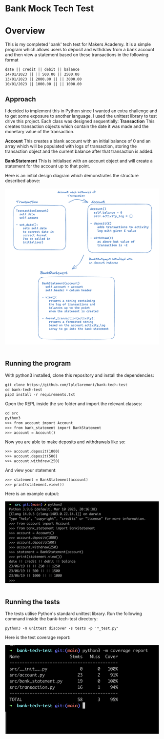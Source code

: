 # Bank Mock Tech Test

# Overview
This is my completed 'bank' tech test for Makers Academy. It is a simple program which allows users to deposit and withdraw from a bank account and then view a statement based on these transactions in the following format
```
date || credit || debit || balance
14/01/2023 || || 500.00 || 2500.00
13/01/2023 || 2000.00 || || 3000.00
10/01/2023 || 1000.00 || || 1000.00
```

## Approach
I decided to implement this in Python since I wanted an extra challenge and to get some exposure to another language. I used the unittest library to test drive this project.
Each class was designed sequentially:
**Transaction**
This creates transaction objects which contain the date it was made and the monetary value of the transaction.

**Account**
This creates a blank account with an initial balance of 0 and an array which will be populated with logs of transaction, storing the transaction object and the current balance after that transaction is added.

**BankStatement**
This is initialised with an account object and will create a statement for the account up to that point.

Here is an initial design diagram which demonstrates the structure described above:
<br>
<br>
![a screenshot of class diagram](./public/class-diagram.png )
<br>
<br>

## Running the program
With python3 installed, clone this repository and install the dependencies:

```
git clone https://github.com/lplclaremont/bank-tech-test
cd bank-tech-test
pip3 install -r requirements.txt
```

Open the REPL inside the src folder and import the relevant classes:

```
cd src
python3
>>> from account import Account
>>> from bank_statement import BankStatement
>>> account = Account()
```

Now you are able to make deposits and withdrawals like so:

```
>>> account.deposit(1000)
>>> account.deposit(500)
>>> account.withdraw(250)
```

And view your statement:

```
>>> statement = BankStatement(account)
>>> print(statement.view())
```
Here is an example output:
<br>
<br>
![a screenshot of the user display](./public/example-user-usage.png)
<br>
<br>


## Running the tests
The tests utilise Python's standard unittest library.
Run the following command inside the bank-tech-test directory:
```
python3 -m unittest discover -s tests -p '*_test.py'
```

Here is the test coverage report:
<br>
<br>
![a screenshot of the test coverage](./public/test-coverage.png)
<br>
<br>
